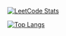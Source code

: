 [![LeetCode Stats](https://leetcard.jacoblin.cool/art22m?theme=dark&ext=heatmap&hide=ranking)](https://leetcode.com/art22m/)

[![Top Langs](https://github-readme-stats.vercel.app/api/top-langs/?username=art22m&langs_count=5&theme=onedark&hide=CMake,Makefile,ipynb,jupyter%20notebook&count_private=true&card_width=500&bg_color=101010&border_color=404040&title_color=EFEFEF&text_color=54A253)](https://www.youtube.com/watch?v=CdmhI7piJ28)


<!--
**art22m/art22m** is a ✨ _special_ ✨ repository because its `README.md` (this file) appears on your GitHub profile.
[![Code Wars](https://www.codewars.com/users/art22m/badges/micro)](https://www.codewars.com/users/art22m)
Here are some ideas to get you started:

- 🔭 I’m currently working on ...
- 🌱 I’m currently learning ...
- 👯 I’m looking to collaborate on ...
- 🤔 I’m looking for help with ...
- 💬 Ask me about ...
- 📫 How to reach me: ...
- 😄 Pronouns: ...
- ⚡ Fun fact: ...
-->
